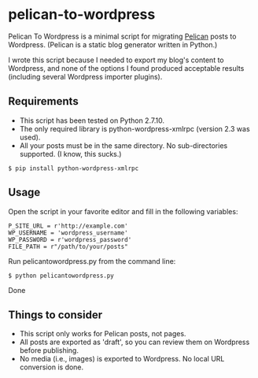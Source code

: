 # pelican-to-wordpress

Pelican To Wordpress is a minimal script for migrating [Pelican](http://pelican.com) posts to Wordpress. (Pelican is a static blog generator written in Python.)

I wrote this script because I needed to export my blog's content to Wordpress, and none of the options I found produced acceptable results (including several Wordpress importer plugins).

## Requirements

* This script has been tested on Python 2.7.10.
* The only required library is python-wordpress-xmlrpc (version 2.3 was used).
* All your posts must be in the same directory. No sub-directories supported. (I know, this sucks.)

~~~
$ pip install python-wordpress-xmlrpc
~~~

## Usage

Open the script in your favorite editor and fill in the following variables:

~~~
P_SITE_URL = r'http://example.com'
WP_USERNAME = 'wordpress_username'
WP_PASSWORD = r'wordpress_password'
FILE_PATH = r"/path/to/your/posts"
~~~

Run pelicantowordpress.py from the command line:

~~~
$ python pelicantowordpress.py
~~~

Done

## Things to consider

* This script only works for Pelican posts, not pages.
* All posts are exported as 'draft', so you can review them on Wordpress before publishing.
* No media (i.e., images) is exported to Wordpress.  No local URL conversion is done. 

